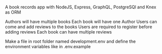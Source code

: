 A book records app with NodeJS, Express, GraphQL, PostgreSQl and Knex as ORM

Authors will have multiple books
Each book will have one Author
Users can come and add reviews to the books
Users are required to register before adding reviews
Each book can have multiple reviews

Make a file in root folder named development.env and define the environment variables like in .env.example
